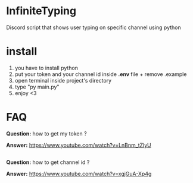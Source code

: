 # InfiniteTyping
 Discord script that shows user typing on specific channel
 using python  

# install
1. you have to install python
2. put your token and your channel id inside **.env** file + remove .example
3. open terminal inside project's directory
4. type "py main.py"
5. enjoy <3

# FAQ
**Question:** how to get my token ?

**Answer:** https://www.youtube.com/watch?v=LnBnm_tZlyU

##
**Question:** how to get channel id ?

**Answer:** https://www.youtube.com/watch?v=xgjGuA-Xp4g